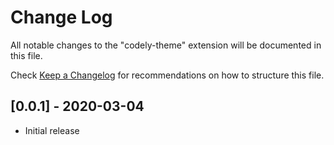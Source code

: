 # Change Log

All notable changes to the "codely-theme" extension will be documented in this file.

Check [Keep a Changelog](http://keepachangelog.com/) for recommendations on how to structure this file.

## [0.0.1] - 2020-03-04

- Initial release
